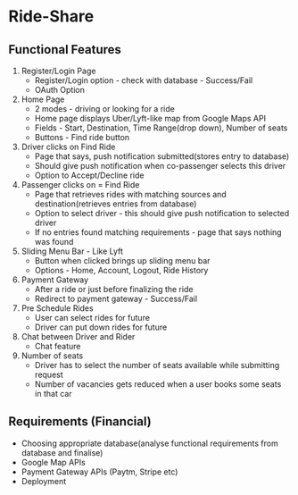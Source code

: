 # Ride-Share
## Functional Features 
<ol>
  <li>
  Register/Login Page
    <ul>
      <li> Register/Login option - check with database - Success/Fail</li>
      <li> OAuth Option </li>
    </ul>
  </li>
  <li>
  Home Page
    <ul>
      <li> 2 modes - driving or looking for a ride</li>
      <li> Home page displays Uber/Lyft-like map from Google Maps API</li>
      <li> Fields - Start, Destination, Time Range(drop down), Number of seats</li>
      <li> Buttons - Find ride button</li>
    </ul>
  </li>
  <li>
  Driver clicks on Find Ride
    <ul>
      <li> Page that says, push notification submitted(stores entry to database)</li>
      <li> Should give push notification when co-passenger selects this driver</li>
      <li> Option to Accept/Decline ride</li>
    </ul>
  </li>
   <li>
  Passenger clicks on = Find Ride
    <ul>
      <li> Page that retrieves rides with matching sources and destination(retrieves entries from database)</li>
      <li> Option to select driver - this should give push notification to selected driver</li>
      <li> If no entries found matching requirements - page that says nothing was found</li>
    </ul>
  </li>
  <li>
  Sliding Menu Bar - Like Lyft
    <ul>
      <li> Button when clicked brings up sliding menu bar</li>
      <li> Options - Home, Account, Logout, Ride History</li>
    </ul>
  </li>
  <li>
  Payment Gateway
    <ul>
      <li> After a ride or just before finalizing the ride</li>
      <li> Redirect to payment gateway - Success/Fail</li>
    </ul>
  </li>
  <li>
  Pre Schedule Rides
    <ul>
      <li> User can select rides for future</li>
      <li> Driver can put down rides for future</li>
    </ul>
  </li>
  <li>
  Chat between Driver and Rider
    <ul>
      <li> Chat feature</li>
    </ul>
  </li>
  <li>
  Number of seats
    <ul>
      <li> Driver has to select the number of seats available while submitting request</li>
      <li> Number of vacancies gets reduced when a user books some seats in that car </li>
    </ul>
  </li>
</ol>

## Requirements (Financial)
<ul>
  <li> Choosing appropriate database(analyse functional requirements from database and finalise) </li>
  <li> Google Map APIs </li>
  <li> Payment Gateway APIs (Paytm, Stripe etc)</li>
  <li> Deployment</li>
</ul> 


